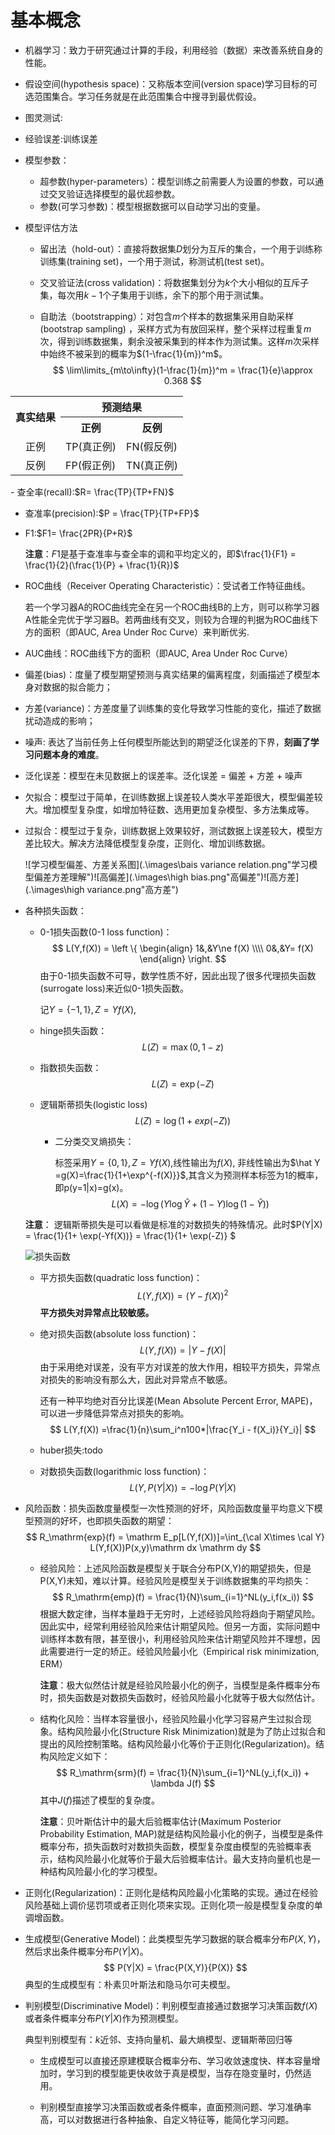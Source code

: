 # 基本概念

- 机器学习：致力于研究通过计算的手段，利用经验（数据）来改善系统自身的性能。

- 假设空间(hypothesis space)：又称版本空间(version space)学习目标的可选范围集合。学习任务就是在此范围集合中搜寻到最优假设。

- 图灵测试:

- 经验误差:训练误差

- 模型参数：

  - 超参数(hyper-parameters）：模型训练之前需要人为设置的参数，可以通过交叉验证选择模型的最优超参数。
  - 参数(可学习参数)：模型根据数据可以自动学习出的变量。

- 模型评估方法

  - 留出法（hold-out）：直接将数据集$D$划分为互斥的集合，一个用于训练称训练集(training  set)，一个用于测试，称测试机(test set)。

  - 交叉验证法(cross validation)：将数据集划分为$k$个大小相似的互斥子集，每次用$k-1$个子集用于训练，余下的那个用于测试集。

  - 自助法（bootstrapping）：对包含$m$个样本的数据集采用自助采样(bootstrap sampling) ，采样方式为有放回采样，整个采样过程重复$m$次，得到训练数据集，剩余没被采集到的样本作为测试集。这样$m$次采样中始终不被采到的概率为$(1-\frac{1}{m})^m$。
    $$
    \lim\limits_{m\to\infty}(1-\frac{1}{m})^m = \frac{1}{e}\approx 0.368
    $$
    

<table align=center>
    <tr>
        <th rowspan="2" align=center>真实结果</th>
        <th colspan="2" >预测结果</th>
    </tr>
    <tr>
        <th>正例</th>
        <th>反例</th> 
    </tr>
    <tr>
        <td align=center>正例</td>
		<td>TP(真正例)</td>
		<td>FN(假反例)</td>
    </tr>
    <tr>
        <td align=center>反例</td>
		<td>FP(假正例)</td>
		<td>TN(真正例)</td>
	</tr>
</table>
- 查全率(recall):$R= \frac{TP}{TP+FN}$

- 查准率(precision):$P = \frac{TP}{TP+FP}$

- F1:$F1= \frac{2PR}{P+R}$

  **注意**：$F1$是基于查准率与查全率的调和平均定义的，即$\frac{1}{F1} = \frac{1}{2}(\frac{1}{P} + \frac{1}{R})$

- ROC曲线（Receiver Operating Characteristic）：受试者工作特征曲线。

  若一个学习器A的ROC曲线完全在另一个ROC曲线B的上方，则可以称学习器A性能全完优于学习器B。若两曲线有交叉，则较为合理的判据为ROC曲线下方的面积（即AUC, Area Under Roc Curve）来判断优劣.

- AUC曲线：ROC曲线下方的面积（即AUC, Area Under Roc Curve）

- 偏差(bias)：度量了模型期望预测与真实结果的偏离程度，刻画描述了模型本身对数据的拟合能力；

- 方差(variance)：方差度量了训练集的变化导致学习性能的变化，描述了数据扰动造成的影响；

- 噪声: 表达了当前任务上任何模型所能达到的期望泛化误差的下界，**刻画了学习问题本身的难度**。

- 泛化误差：模型在未见数据上的误差率。泛化误差 = 偏差 + 方差 + 噪声

- 欠拟合：模型过于简单，在训练数据上误差较人类水平差距很大，模型偏差较大。增加模型复杂度，如增加特征数、选用更加复杂模型、多方法集成等。

- 过拟合：模型过于复杂，训练数据上效果较好，测试数据上误差较大，模型方差比较大。解决方法降低模型复杂度，正则化、增加训练数据。

  ![学习模型偏差、方差关系图](.\images\bais variance relation.png"学习模型偏差方差理解")![高偏差](.\images\high bias.png"高偏差")![高方差](.\images\high variance.png"高方差")

- 各种损失函数：
  
  - 0-1损失函数(0-1 loss function)：
    $$
    L(Y,f(X)) = \left \{
    \begin{align}
    1&,&Y\ne f(X)  \\\\
    0&,&Y= f(X)
    \end{align}
    \right.
    $$
    由于0-1损失函数不可导，数学性质不好，因此出现了很多代理损失函数(surrogate loss)来近似0-1损失函数。
  
    记$Y = \{-1,1\},Z = Yf(X)$,
  
  - hinge损失函数：
    $$
    L(Z) = \max (0,1-z)
    $$
  
  - 指数损失函数：
    $$
    L(Z)  = \exp(-Z)
    $$
  
  - 逻辑斯蒂损失(logistic loss)
    $$
    L(Z) = \log (1 + exp(-Z))
    $$
  
    - 二分类交叉熵损失：
  
      标签采用$Y = \{0,1\},Z = Yf(X)$,线性输出为$f(X)$, 非线性输出为$\hat Y =g(X)=\frac{1}{1+\exp^{-f(X)}}$,其含义为预测样本标签为1的概率，即p(y=1|x)=g(x)。
      $$
      L(X) = -\log \left(Y\log \hat Y + (1-Y)\log (1-\hat Y)\right)
      $$
  
  **注意**： 逻辑斯蒂损失是可以看做是标准的对数损失的特殊情况。此时$P(Y|X)  = \frac{1}{1+ \exp(-Yf(X))} = \frac{1}{1+ \exp(-Z)} $
  
  ![损失函数](.\images\损失函数.png"常见损失函数图像")
  
  - 平方损失函数(quadratic loss function)：
    $$
    L(Y,f(X)) = (Y - f(X))^2
    $$
  **平方损失对异常点比较敏感。**
    
  - 绝对损失函数(absolute loss function)：
    $$
    L(Y,f(X)) = |Y - f(X)|
    $$
  由于采用绝对误差，没有平方对误差的放大作用，相较平方损失，异常点对损失的影响没有那么大，因此对异常点不敏感。
    
    还有一种平均绝对百分比误差(Mean Absolute Percent Error, MAPE)，可以进一步降低异常点对损失的影响。
    $$
    L(Y,f(X)) =\frac{1}{n}\sum_i^n100*|\frac{Y_i - f(X_i)}{Y_i}|
    $$
    
  - huber损失:todo
    
  - 对数损失函数(logarithmic loss function)：
    $$
    L(Y,P(Y|X)) = -\log P(Y|X) 
    $$
  
- 风险函数：损失函数度量模型一次性预测的好坏，风险函数度量平均意义下模型预测的好坏，也即损失函数的期望：
  $$
  R_\mathrm{exp}(f) = \mathrm E_p[L(Y,f(X))]=\int_{\cal X\times \cal Y} L(Y,f(X))P(x,y)\mathrm dx \mathrm dy
  $$

  - 经验风险：上述风险函数是模型关于联合分布P(X,Y)的期望损失，但是P(X,Y)未知，难以计算。经验风险是模型关于训练数据集的平均损失：
    $$
    R_\mathrm{emp}(f) = \frac{1}{N}\sum_{i=1}^NL(y_i,f(x_i))
    $$
    根据大数定律，当样本量趋于无穷时，上述经验风险将趋向于期望风险。因此实中，经常利用经验风险来估计期望风险。但另一方面，实际问题中训练样本数有限，甚至很小，利用经验风险来估计期望风险并不理想，因此需要进行一定的矫正。经验风险最小化（Empirical risk minimization, ERM）

    **注意**：极大似然估计就是经验风险最小化的例子，当模型是条件概率分布时，损失函数是对数损失函数时，经验风险最小化就等于极大似然估计。

  - 结构化风险：当样本容量很小，经验风险最小化学习容易产生过拟合现象。结构风险最小化(Structure Risk Minimization)就是为了防止过拟合和提出的风险控制策略。结构风险最小化等价于正则化(Regularization)。结构风险定义如下：
    $$
    R_\mathrm{srm}(f) = \frac{1}{N}\sum_{i=1}^NL(y_i,f(x_i)) + \lambda J(f)
    $$
    其中$J(f)$描述了模型的复杂度。

    **注意**：贝叶斯估计中的最大后验概率估计(Maximum Posterior Probability Estimation, MAP)就是结构风险最小化的例子，当模型是条件概率分布，损失函数时对数损失函数，模型复杂度由模型的先验概率表示，结构风险最小化就等价于最大后验概率估计。最大支持向量机也是一种结构风险最小化的学习模型。

- 正则化(Regularization)：正则化是结构风险最小化策略的实现。通过在经验风险基础上调价惩罚项或者正则化项来实现。正则化项一般是模型复杂度的单调增函数。

- 生成模型(Generative Model)：此类模型先学习数据的联合概率分布$P(X,Y)$，然后求出条件概率分布$P(Y|X)$。
  $$
  P(Y|X) = \frac{P(X,Y)}{P(X)}
  $$
  典型的生成模型有：朴素贝叶斯法和隐马尔可夫模型。

- 判别模型(Discriminative Model)：判别模型直接通过数据学习决策函数$f(X)$或者条件概率分布$P(Y|X)$作为预测模型。

  典型判别模型有：$k$近邻、支持向量机、最大熵模型、逻辑斯蒂回归等

  - 生成模型可以直接还原建模联合概率分布、学习收敛速度快、样本容量增加时，学习到的模型能更快收敛于真是模型，当存在隐变量时，仍然适用。

  - 判别模型直接学习决策函数或者条件概率，直面预测问题、学习准确率高，可以对数据进行各种抽象、自定义特征等，能简化学习问题。